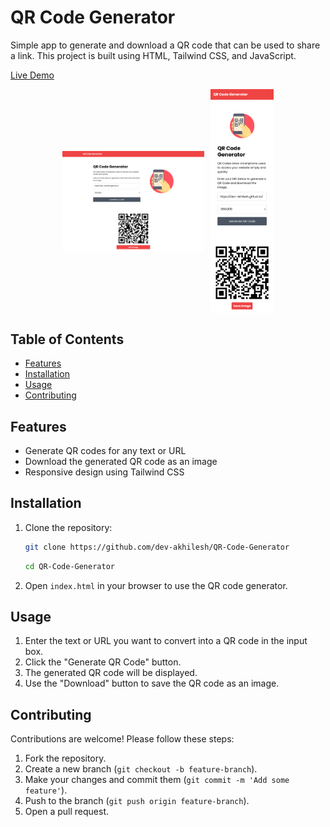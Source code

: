 # QR Code Generator

Simple app to generate and download a QR code that can be used to share a link. This project is built using HTML, Tailwind CSS, and JavaScript.


[Live Demo]()

<div style="display: flex; justify-content: center; align-items: center;">
  <img src="img/full-screen.png" style="width: 45%; margin-right: 10px;">
  <img src="img/mobile-screen.png" style="width: 20%; height: auto;">
</div>


## Table of Contents
- [Features](#features)
- [Installation](#installation)
- [Usage](#usage)
- [Contributing](#contributing)


## Features

- Generate QR codes for any text or URL
- Download the generated QR code as an image
- Responsive design using Tailwind CSS

## Installation

1. Clone the repository:
    ```sh
    git clone https://github.com/dev-akhilesh/QR-Code-Generator
    ```
    ```sh
    cd QR-Code-Generator
    ```

2. Open `index.html` in your browser to use the QR code generator.

## Usage

1. Enter the text or URL you want to convert into a QR code in the input box.
2. Click the "Generate QR Code" button.
3. The generated QR code will be displayed.
4. Use the "Download" button to save the QR code as an image.

## Contributing

Contributions are welcome! Please follow these steps:

1. Fork the repository.
2. Create a new branch (`git checkout -b feature-branch`).
3. Make your changes and commit them (`git commit -m 'Add some feature'`).
4. Push to the branch (`git push origin feature-branch`).
5. Open a pull request.
